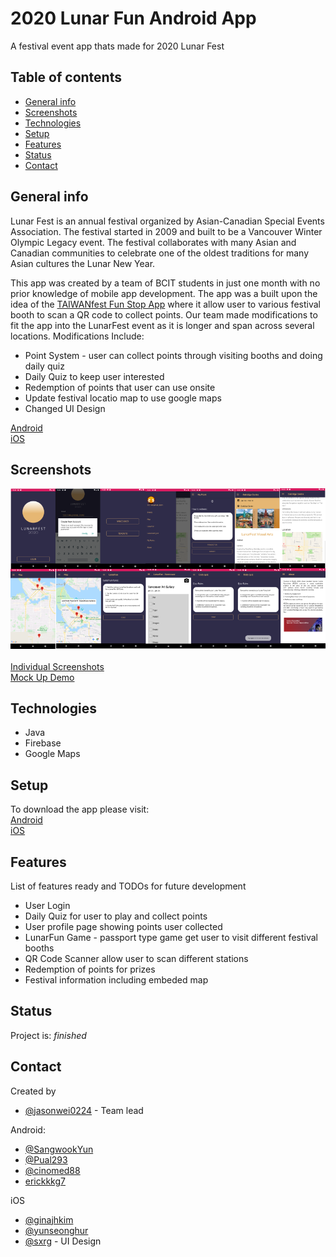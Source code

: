 # 2020 Lunar Fun Android App
A festival event app thats made for 2020 Lunar Fest

## Table of contents
* [General info](#general-info)
* [Screenshots](#screenshots)
* [Technologies](#technologies)
* [Setup](#setup)
* [Features](#features)
* [Status](#status)
* [Contact](#contact)

## General info
Lunar Fest is an annual festival organized by Asian-Canadian Special Events Association. 
The festival started in 2009 and built to be a Vancouver Winter Olympic Legacy event. The festival collaborates with
many Asian and Canadian communities to celebrate one of the oldest traditions for many Asian cultures the Lunar New Year. 

This app was created by a team of BCIT students in just one month with no prior knowledge of mobile app development.
The app was a built upon the idea of the [TAIWANfest Fun Stop App](https://github.com/jasonwei0224/TAIWANfest-Fun-Stop-Android-App)
where it allow user to various festival booth to scan a QR code to collect points. 
Our team made modifications to fit the app into the LunarFest event as it is longer and span across several locations.
Modifications Include: 
* Point System - user can collect points through visiting booths and doing daily quiz
* Daily Quiz to keep user interested
* Redemption of points that user can use onsite 
* Update festival locatio map to use google maps
* Changed UI Design 

[Android](https://play.google.com/store/apps/details?id=ca.acsea.funstop&hl=en)<br/>
[iOS](https://apps.apple.com/ca/app/lunar-fun-app/id1476290487)

## Screenshots
![Example screenshot](./multiple_screenshot.png)<br/><br/>
[Individual Screenshots](./Screenshot)<br/>
[Mock Up Demo](https://drive.google.com/file/d/1MgebUd3RM8cng_BKBV1ZoHm4med0EJ7s/view?usp=sharing)

## Technologies
* Java
* Firebase
* Google Maps

## Setup
To download the app please visit: <br/>
[Android](https://play.google.com/store/apps/details?id=ca.acsea.funstop&hl=en)<br/>
[iOS](https://apps.apple.com/ca/app/lunar-fun-app/id1476290487)

## Features
List of features ready and TODOs for future development
* User Login
* Daily Quiz for user to play and collect points
* User profile page showing points user collected
* LunarFun Game - passport type game get user to visit different festival booths
* QR Code Scanner allow user to scan different stations
* Redemption of points for prizes
* Festival information including embeded map

## Status
Project is: _finished_

## Contact
Created by 

* [@jasonwei0224](https://www.linkedin.com/in/jasonwei0224/) - Team lead

Android:
* [@SangwookYun](https://github.com/SangwookYun)
* [@Pual293](https://github.com/paul923)
* [@cinomed88](https://github.com/cinomed88)
* [erickkkg7](https://github.com/erickkkg7)

iOS
* [@ginajhkim](https://github.com/ginajhkim)
* [@yunseonghur](https://github.com/yunseonghur)
* [@sxrg](https://github.com/sxrg) - UI Design
